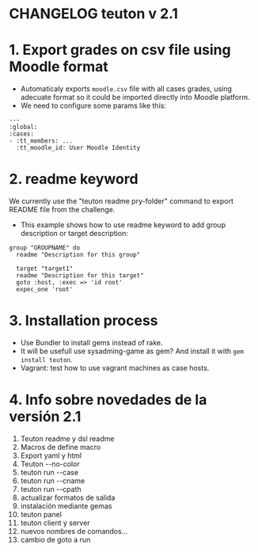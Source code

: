 
# CHANGELOG teuton v 2.1

# 1. Export grades on csv file using Moodle format

* Automaticaly exports `moodle.csv` file with all cases grades, using adecuate format so it could be imported directly into Moodle platform.
* We need to configure some params like this:

```
---
:global:
:cases:
- :tt_members: ...
  :tt_moodle_id: User Moodle Identity
```

# 2. readme keyword

We currently use the "teuton readme pry-folder" command to export README file from the challenge.

* This example shows how to use readme keyword to add group description or target description:

```
group "GROUPNAME" do
  readme "Description for this group"

  target "target1"
  readme "Description for this target"
  goto :host, :exec => 'id root'
  expec_one 'root'
```

# 3. Installation process

* Use Bundler to install gems instead of rake.
* It will be usefull use sysadming-game as gem? And install it with `gem install teuton`.
* Vagrant: test how to use vagrant machines as case hosts.

# 4. Info sobre novedades de la versión 2.1

1. Teuton readme y dsl readme
2. Macros de define macro
3. Export yaml y html
4. Teuton --no-color
5. teuton run --case
6. teuton run --cname
7. teuton run --cpath
8. actualizar formatos de salida
9. instalación mediante gemas
10. teuton panel
11. teuton client y server
12. nuevos nombres de comandos...
13. cambio de goto a run
